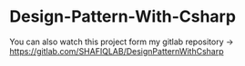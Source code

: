 # Design-Pattern-With-Csharp

You can also watch this project form my gitlab repository -> https://gitlab.com/SHAFIQLAB/DesignPatternWithCsharp
